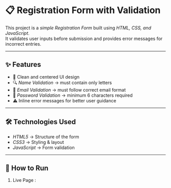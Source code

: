 # 📋 Registration Form with Validation

This project is a *simple Registration Form* built using *HTML, CSS, and JavaScript*.  
It validates user inputs before submission and provides error messages for incorrect entries.  

---

## ✨ Features
- 🎨 Clean and centered UI design  
- 🔍 *Name Validation* → must contain only letters  
- 📧 *Email Validation* → must follow correct email format  
- 🔑 *Password Validation* → minimum 6 characters required  
- ⚠ Inline error messages for better user guidance  


---

## 🛠 Technologies Used
- *HTML5* → Structure of the form  
- *CSS3* → Styling & layout  
- *JavaScript* → Form validation  

---

## 🚀 How to Run
1. Live Page :
